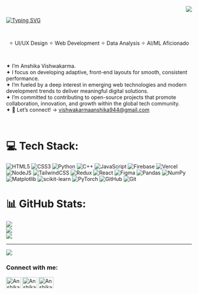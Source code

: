 <a href="www.linkedin.com/in/anshika-vishwakarma">
  <div align="right">
    <img src="https://komarev.com/ghpvc/?username=anshika944&label=+PROFILE+VIEWS+&color=497CF6"/>
  </div>
</a>

<a href="https://git.io/typing-svg"><img src="https://readme-typing-svg.demolab.com?font=Fira+Code&weight=500&size=35&duration=4000&pause=1000&color=21BFF7&width=434&lines=%F0%9F%91%8BHi%2Cthere;I'm+Anshika+Vishwakarma+;UI%2FUX+Designer;Web+Developer;Leveling+up+in+more+domains" alt="Typing SVG" /></a>

<br>
<div align="center">
  
  ✧ UI/UX Design ✧  Web Development ✧  Data Analysis ✧   AI/ML Aficionado

</div>
<br>

✦ I’m Anshika Vishwakarma.<br>
✦ I focus on developing adaptive, front-end layouts  for smooth, consistent performance.<br>
✦ I’m fueled by a deep interest in emerging web technologies and modern development trends to deliver meaningful digital solutions.<br>
✦ I’m committed to contributing to open-source projects that promote collaboration, innovation, and growth within the global tech community.<br>
✦ 🤝 Let’s connect! -> vishwakarmaanshika944@gmail.com

</br>


# 💻 Tech Stack:
![HTML5](https://img.shields.io/badge/html5-%23E34F26.svg?style=for-the-badge&logo=html5&logoColor=white) ![CSS3](https://img.shields.io/badge/css3-%231572B6.svg?style=for-the-badge&logo=css3&logoColor=white) ![Python](https://img.shields.io/badge/python-3670A0?style=for-the-badge&logo=python&logoColor=ffdd54) ![C++](https://img.shields.io/badge/c++-%2300599C.svg?style=for-the-badge&logo=c%2B%2B&logoColor=white) ![JavaScript](https://img.shields.io/badge/javascript-%23323330.svg?style=for-the-badge&logo=javascript&logoColor=%23F7DF1E) ![Firebase](https://img.shields.io/badge/firebase-%23039BE5.svg?style=for-the-badge&logo=firebase) ![Vercel](https://img.shields.io/badge/vercel-%23000000.svg?style=for-the-badge&logo=vercel&logoColor=white) ![NodeJS](https://img.shields.io/badge/node.js-6DA55F?style=for-the-badge&logo=node.js&logoColor=white) ![TailwindCSS](https://img.shields.io/badge/tailwindcss-%2338B2AC.svg?style=for-the-badge&logo=tailwind-css&logoColor=white) ![Redux](https://img.shields.io/badge/redux-%23593d88.svg?style=for-the-badge&logo=redux&logoColor=white) ![React](https://img.shields.io/badge/react-%2320232a.svg?style=for-the-badge&logo=react&logoColor=%2361DAFB) ![Figma](https://img.shields.io/badge/figma-%23F24E1E.svg?style=for-the-badge&logo=figma&logoColor=white) ![Pandas](https://img.shields.io/badge/pandas-%23150458.svg?style=for-the-badge&logo=pandas&logoColor=white) ![NumPy](https://img.shields.io/badge/numpy-%23013243.svg?style=for-the-badge&logo=numpy&logoColor=white) ![Matplotlib](https://img.shields.io/badge/Matplotlib-%23ffffff.svg?style=for-the-badge&logo=Matplotlib&logoColor=black) ![scikit-learn](https://img.shields.io/badge/scikit--learn-%23F7931E.svg?style=for-the-badge&logo=scikit-learn&logoColor=white) ![PyTorch](https://img.shields.io/badge/PyTorch-%23EE4C2C.svg?style=for-the-badge&logo=PyTorch&logoColor=white) ![GitHub](https://img.shields.io/badge/github-%23121011.svg?style=for-the-badge&logo=github&logoColor=white) ![Git](https://img.shields.io/badge/git-%23F05033.svg?style=for-the-badge&logo=git&logoColor=white)

# 📊 GitHub Stats:
![](https://github-readme-stats.vercel.app/api?username=anshika944&theme=radical&hide_border=false&include_all_commits=false&count_private=false)<br/>
![](https://nirzak-streak-stats.vercel.app/?user=anshika944&theme=radical&hide_border=false)<br/>
![](https://github-readme-stats.vercel.app/api/top-langs/?username=anshika944&theme=radical&hide_border=false&include_all_commits=false&count_private=false&layout=compact)

---
[![](https://visitcount.itsvg.in/api?id=anshika944&icon=0&color=0)](https://visitcount.itsvg.in)


<h3 align="left">Connect with me:</h3>
<p align="left">
<a href="www.linkedin.com/in/anshika-vishwakarma" target="blank"><img align="center" src="https://raw.githubusercontent.com/rahuldkjain/github-profile-readme-generator/master/src/images/icons/Social/linked-in-alt.svg" alt="Anshika Vishwakarma" height="30" width="40" /></a>
<a href="(https://leetcode.com/u/anshzz09/)" target="blank"><img align="center" src="https://raw.githubusercontent.com/rahuldkjain/github-profile-readme-generator/master/src/images/icons/Social/leet-code.svg" alt="Anshika Vishwakarma" height="30" width="40" /></a>
<a href="https://www.codechef.com/users/anshzz09" target="blank"><img align="center" src="https://cdn.jsdelivr.net/npm/simple-icons@3.1.0/icons/codechef.svg" alt="Anshika Vishwakarma" height="30" width="40" /></a>
</p>


